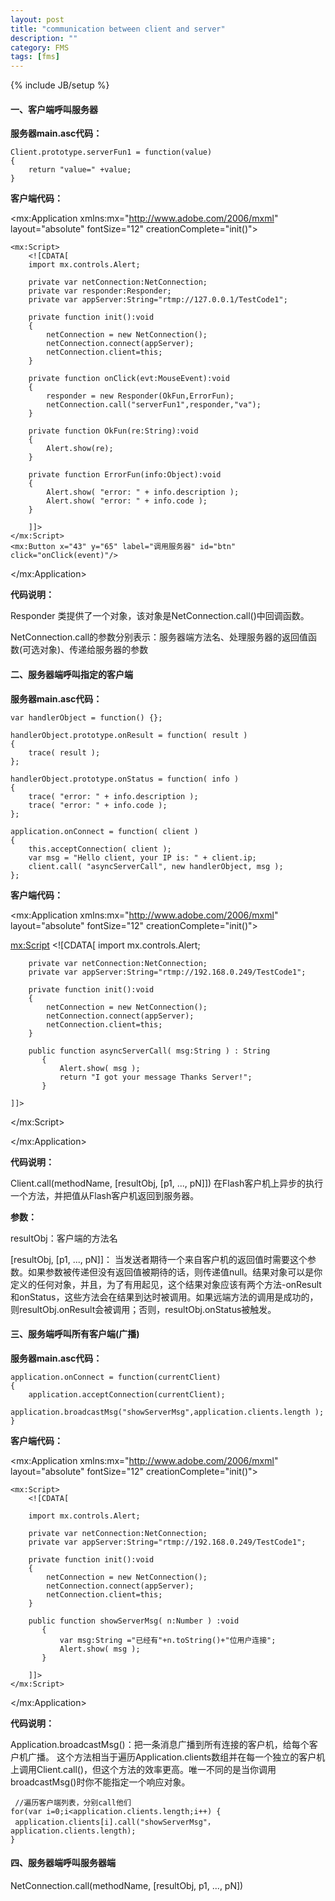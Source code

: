 ```yaml
---
layout: post
title: "communication between client and server"
description: ""
category: FMS
tags: [fms]
---
```

{% include JB/setup %}



#### 一、客户端呼叫服务器

**服务器main.asc代码：**

	Client.prototype.serverFun1 = function(value)
	{
		return "value=" +value;
    }

**客户端代码：**

<?xml version="1.0" encoding="utf-8"?>
<mx:Application xmlns:mx="http://www.adobe.com/2006/mxml" layout="absolute" 
    fontSize="12" creationComplete="init()">
    
    <mx:Script>
        <![CDATA[    
        import mx.controls.Alert;
    
        private var netConnection:NetConnection;
        private var responder:Responder;
        private var appServer:String="rtmp://127.0.0.1/TestCode1";
            
        private function init():void
        {
            netConnection = new NetConnection();
            netConnection.connect(appServer);
            netConnection.client=this;
        }
        
        private function onClick(evt:MouseEvent):void
        {
            responder = new Responder(OkFun,ErrorFun);
            netConnection.call("serverFun1",responder,"va");
        }
            
        private function OkFun(re:String):void
        {
            Alert.show(re);
        }
        
        private function ErrorFun(info:Object):void
        {
            Alert.show( "error: " + info.description );
            Alert.show( "error: " + info.code );
        }
        
        ]]>
    </mx:Script>
    <mx:Button x="43" y="65" label="调用服务器" id="btn" click="onClick(event)"/>
</mx:Application>

**代码说明：**

Responder 类提供了一个对象，该对象是NetConnection.call()中回调函数。

NetConnection.call的参数分别表示：服务器端方法名、处理服务器的返回值函数(可选对象)、传递给服务器的参数



#### 二、服务器端呼叫指定的客户端

**服务器main.asc代码：**

	var handlerObject = function() {};
  
	handlerObject.prototype.onResult = function( result )
    {
		trace( result );
    };
  
    handlerObject.prototype.onStatus = function( info )
    {
		trace( "error: " + info.description );
        trace( "error: " + info.code );
    };
  
    application.onConnect = function( client )
    {
    	this.acceptConnection( client );
    	var msg = "Hello client, your IP is: " + client.ip;
    	client.call( "asyncServerCall", new handlerObject, msg );
    };
  
  

**客户端代码：**

<?xml version="1.0" encoding="utf-8"?>
<mx:Application xmlns:mx="http://www.adobe.com/2006/mxml" layout="absolute" 
    fontSize="12" creationComplete="init()">

<mx:Script>
    <![CDATA[
        import mx.controls.Alert;
        
        private var netConnection:NetConnection;
        private var appServer:String="rtmp://192.168.0.249/TestCode1";
            
        private function init():void
        {
            netConnection = new NetConnection();
            netConnection.connect(appServer);
            netConnection.client=this;
        }
    
        public function asyncServerCall( msg:String ) : String 
           {
               Alert.show( msg );
               return "I got your message Thanks Server!";
           }

    ]]>
</mx:Script>
    
</mx:Application>

**代码说明：**

Client.call(methodName, [resultObj, [p1, ..., pN]]) 在Flash客户机上异步的执行一个方法，并把值从Flash客户机返回到服务器。

**参数：**

resultObj：客户端的方法名

[resultObj, [p1, ..., pN]]： 当发送者期待一个来自客户机的返回值时需要这个参数。如果参数被传递但没有返回值被期待的话，则传递值null。结果对象可以是你定义的任何对象，并且，为了有用起见，这个结果对象应该有两个方法-onResult和onStatus，这些方法会在结果到达时被调用。如果远端方法的调用是成功的，则resultObj.onResult会被调用；否则，resultObj.onStatus被触发。


#### 三、服务端呼叫所有客户端(广播)

**服务器main.asc代码：**

    application.onConnect = function(currentClient)
    {
        application.acceptConnection(currentClient);
        application.broadcastMsg("showServerMsg",application.clients.length );
    }

**客户端代码：**

<?xml version="1.0" encoding="utf-8"?>
<mx:Application xmlns:mx="http://www.adobe.com/2006/mxml" layout="absolute"
 fontSize="12" creationComplete="init()">
    
    <mx:Script>
        <![CDATA[
            
        import mx.controls.Alert;
        
        private var netConnection:NetConnection;
        private var appServer:String="rtmp://192.168.0.249/TestCode1";
        
        private function init():void
        {
            netConnection = new NetConnection();
            netConnection.connect(appServer);
            netConnection.client=this;
        }
        
        public function showServerMsg( n:Number ) :void
           {
               var msg:String ="已经有"+n.toString()+"位用户连接";
               Alert.show( msg );
           }
                
        ]]>
    </mx:Script>
    
</mx:Application>

**代码说明：**

Application.broadcastMsg()：把一条消息广播到所有连接的客户机，给每个客户机广播。
这个方法相当于遍历Application.clients数组并在每一个独立的客户机上调用Client.call()，但这个方法的效率更高。唯一不同的是当你调用broadcastMsg()时你不能指定一个响应对象。

	 //遍历客户端列表，分别call他们
    for(var i=0;i<application.clients.length;i++) {
     application.clients[i].call("showServerMsg"，application.clients.length);
    }


#### 四、服务器端呼叫服务器端
NetConnection.call(methodName, [resultObj, p1, ..., pN])
